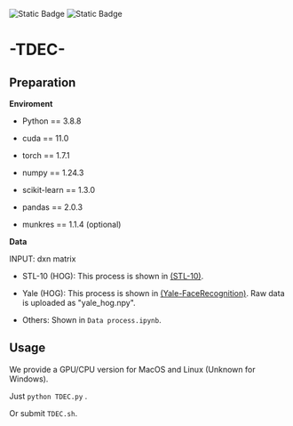 ![Static Badge](https://img.shields.io/badge/Author-H1nkik-blue)
![Static Badge](https://img.shields.io/badge/Code-Python-8A2BE2)

# -TDEC- 
## Preparation
**Enviroment**

* Python == 3.8.8

* cuda == 11.0

* torch == 1.7.1

* numpy == 1.24.3

* scikit-learn == 1.3.0

* pandas == 2.0.3

* munkres == 1.1.4 (optional)

**Data**

INPUT: dxn matrix 

* STL-10 (HOG): This process is shown in [(STL-10)]([https://pages.github.com/](https://github.com/mttk/STL10)).

* Yale (HOG): This process is shown in [(Yale-FaceRecognition)](https://github.com/chenshen03/Yale-FaceRecognition). Raw data is uploaded as "yale_hog.npy".

* Others: Shown in `Data process.ipynb`.

## Usage
We provide a GPU/CPU version for MacOS and Linux (Unknown for Windows).

Just `python TDEC.py` . 

Or submit `TDEC.sh`.
